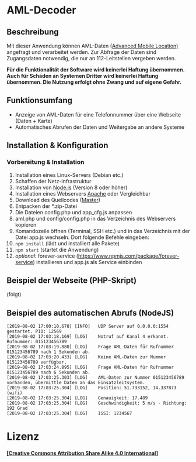 # AML-Decoder

## Beschreibung
Mit dieser Anwendung können AML-Daten ([Advanced Mobile Location)](https://de.wikipedia.org/wiki/Advanced_Mobile_Location) angefragt und verarbeitet werden. Zur Abfrage der Daten sind Zugangsdaten notwendig, die nur an 112-Leitstellen vergeben werden.

**Für die Funktionalität der Software wird keinerlei Haftung übernommen. Auch für Schäden an Systemen Dritter wird keinerlei Haftung übernommen.
Die Nutzung erfolgt ohne Zwang und auf eigene Gefahr.**

## Funktionsumfang
 - Anzeige von AML-Daten für eine Telefonnummer über eine Webseite (Daten + Karte)
 - Automatisches Abrufen der Daten und Weitergabe an andere Systeme

## Installation & Konfiguration
### Vorbereitung & Installation
 1. Installation eines Linux-Servers (Debian etc.)
 2. Schaffen der Netz-Infrastruktur 
 3. Installation von [Node.js](https://nodejs.org/) (Version 8 oder höher)
 4. Installation eines Webservers [Apache](https://httpd.apache.org/) oder Vergleichbar
 5. Download des Quellcodes ([Master](https://github.com/Robert-112/...))
 6. Entpacken der *.zip-Datei
 7. Die Dateien config.php und app_cfg.js anpassen
 7. aml.php und config/config.php in das Verzeichnis des Webservers kopieren
 6. Komandozeile öffnen (Terminal, SSH etc.) und in das Verzeichnis mit der Datei app.js wechseln. Dort folgende Befehle eingeben:
 7. `npm install` (lädt und installiert alle Pakete)
 8. `npm start` (startet die Anwendung)
 9. *optional:* forever-service (https://www.npmjs.com/package/forever-service) installieren und app.js als Service einbinden

## Beispiel der Webseite (PHP-Skript)
(folgt)

## Beispiel des automatischen Abrufs (NodeJS)
```
[2019-08-02 17:00:10.678] [INFO]   UDP Server auf 0.0.0.0:1554 gestartet. PID: 12569
[2019-08-02 17:03:18.169] [LOG]    Notruf auf Kanal 4 erkannt. Rufnummer: 015123456789
[2019-08-02 17:03:19.880] [LOG]    Frage AML-Daten für Rufnummer 015123456789 nach 1 Sekunden ab.
[2019-08-02 17:03:20.433] [LOG]    Keine AML-Daten zur Nummer 015123456789 verfügbar.
[2019-08-02 17:03:24.895] [LOG]    Frage AML-Daten für Rufnummer 015123456789 nach 6 Sekunden ab.
[2019-08-02 17:03:25.303] [LOG]    AML-Daten zur Nummer 015123456789 vorhanden, übermittle Daten an das Einsatzleitsystem.
[2019-08-02 17:03:25.304] [LOG]    Position: 51.733152, 14.337873 (wifi)
[2019-08-02 17:03:25.304] [LOG]    Genauigkeit: 17.489
[2019-08-02 17:03:25.304] [LOG]    Geschwindigkeit: 5 m/s - Richtung: 192 Grad
[2019-08-02 17:03:25.304] [LOG]    ISSI: 1234567
```

# Lizenz
#### [\[Creative Commons Attribution Share Alike 4.0 International\]](https://github.com/Robert-112/Wachalarm-IP-Web/blob/master/LICENSE.md)